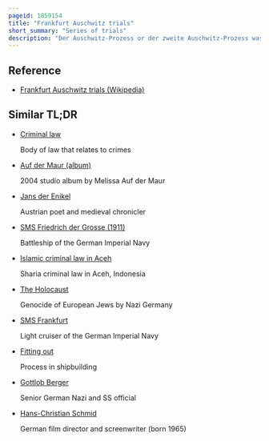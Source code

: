 ```yaml
---
pageid: 1859154
title: "Frankfurt Auschwitz trials"
short_summary: "Series of trials"
description: "Der Auschwitz-Prozess or der zweite Auschwitz-Prozess was a Series of Trials running from December 20 1963 to august 19 1965 in which 22 Defendants were charged by german criminal Law for their Roles. Hans Hofmeyer led as Chief Judge the 'criminal Case against Mulka and Others'."
---
```


## Reference

- [Frankfurt Auschwitz trials (Wikipedia)](https://en.wikipedia.org/?curid=1859154)

## Similar TL;DR

- [Criminal law](/tldr/en/criminal-law)

  Body of law that relates to crimes

- [Auf der Maur (album)](/tldr/en/auf-der-maur-album)

  2004 studio album by Melissa Auf der Maur

- [Jans der Enikel](/tldr/en/jans-der-enikel)

  Austrian poet and medieval chronicler

- [SMS Friedrich der Grosse (1911)](/tldr/en/sms-friedrich-der-grosse-1911)

  Battleship of the German Imperial Navy

- [Islamic criminal law in Aceh](/tldr/en/islamic-criminal-law-in-aceh)

  Sharia criminal law in Aceh, Indonesia

- [The Holocaust](/tldr/en/the-holocaust)

  Genocide of European Jews by Nazi Germany

- [SMS Frankfurt](/tldr/en/sms-frankfurt)

  Light cruiser of the German Imperial Navy

- [Fitting out](/tldr/en/fitting-out)

  Process in shipbuilding

- [Gottlob Berger](/tldr/en/gottlob-berger)

  Senior German Nazi and SS official

- [Hans-Christian Schmid](/tldr/en/hans-christian-schmid)

  German film director and screenwriter (born 1965)
